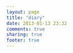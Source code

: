 ```yaml
---
layout: page
title: "diary"
date: 2013-01-13 23:32
comments: true
sharing: true
footer: true
---
```




